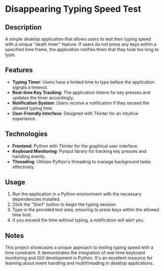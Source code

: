 # Disappearing Typing Speed Test

## Description
A simple desktop application that allows users to test their typing speed with a unique "death timer" feature. If users do not press any keys within a specified time frame, the application notifies them that they took too long to type.

## Features
- **Typing Timer**: Users have a limited time to type before the application signals a timeout.
- **Real-time Key Tracking**: The application listens for key presses and updates the timer accordingly.
- **Notification System**: Users receive a notification if they exceed the allowed typing time.
- **User-Friendly Interface**: Designed with Tkinter for an intuitive experience.

## Technologies
- **Frontend**: Python with Tkinter for the graphical user interface.
- **Keyboard Monitoring**: Pynput library for tracking key presses and handling events.
- **Threading**: Utilizes Python's threading to manage background tasks effectively.

## Usage
1. Run the application in a Python environment with the necessary dependencies installed.
2. Click the "Start" button to begin the typing session.
3. Type in the provided text area, ensuring to press keys within the allowed time limit.
4. If you exceed the time without typing, a notification will alert you.

## Notes
This project showcases a unique approach to testing typing speed with a time constraint. It demonstrates the integration of real-time keyboard monitoring and GUI development in Python. It's an excellent resource for learning about event handling and multithreading in desktop applications.

